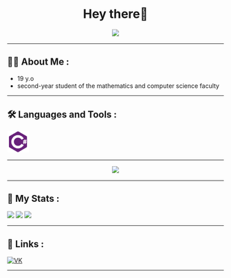 <h1 align="center">Hey there👋</h1>
<div id="header" align="center">
  <img src="https://s5.gifyu.com/images/SRW2m.gif" width="500"/>
</div>

<hr>

## 👨‍💻 About Me :
- 19 y.o
- second-year student of the mathematics and computer science faculty

<hr> 

## 🛠️ Languages and Tools :

<div id="tools"> 
  <img src="https://github.com/devicons/devicon/blob/master/icons/csharp/csharp-plain.svg" alt="C#" width="50" height="50"/>
</div>

<hr>

<div id="content" align="center">
  <img src="https://images.gr-assets.com/hostedimages/1442472712ra/16240607.gif" width="500"/>
</div> 

<hr>

  
 ## 🎯 My Stats :
 ![](http://github-profile-summary-cards.vercel.app/api/cards/profile-details?username=dlaliev&theme=2077)
 ![](http://github-profile-summary-cards.vercel.app/api/cards/repos-per-language?username=dlaliev&theme=2077)
 ![](http://github-profile-summary-cards.vercel.app/api/cards/stats?username=dlaliev&theme=2077)
  

<hr>

## 🔗 Links :

<div id="links">
  <a href="https://vk.com/voicesinmymind">
    <img src="https://img.icons8.com/color/256/vk-circled.png" alt="VK" width="50" height="50"/>
  </a>
</div>

<hr>



